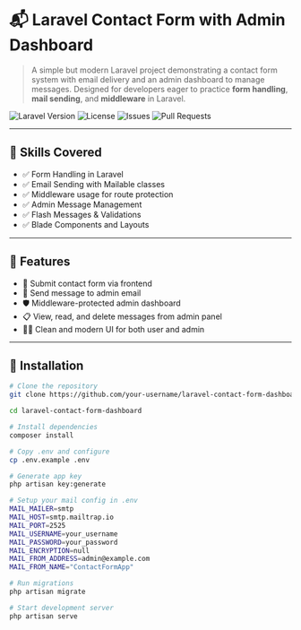 # 📬 Laravel Contact Form with Admin Dashboard

> A simple but modern Laravel project demonstrating a contact form system with email delivery and an admin dashboard to manage messages. Designed for developers eager to practice **form handling**, **mail sending**, and **middleware** in Laravel.

![Laravel Version](https://img.shields.io/badge/Laravel-10.x-orange?style=flat&logo=laravel)
![License](https://img.shields.io/github/license/your-username/laravel-contact-form-dashboard?style=flat)
![Issues](https://img.shields.io/github/issues/your-username/laravel-contact-form-dashboard?style=flat)
![Pull Requests](https://img.shields.io/github/issues-pr/your-username/laravel-contact-form-dashboard?style=flat)

---

## 🧠 Skills Covered
- ✅ Form Handling in Laravel
- ✅ Email Sending with Mailable classes
- ✅ Middleware usage for route protection
- ✅ Admin Message Management
- ✅ Flash Messages & Validations
- ✅ Blade Components and Layouts

---

## 🚀 Features
- 📩 Submit contact form via frontend
- 📧 Send message to admin email
- 🛡️ Middleware-protected admin dashboard
- 📋 View, read, and delete messages from admin panel
- 🧑‍💻 Clean and modern UI for both user and admin

---

## 🔧 Installation

```bash
# Clone the repository
git clone https://github.com/your-username/laravel-contact-form-dashboard.git

cd laravel-contact-form-dashboard

# Install dependencies
composer install

# Copy .env and configure
cp .env.example .env

# Generate app key
php artisan key:generate

# Setup your mail config in .env
MAIL_MAILER=smtp
MAIL_HOST=smtp.mailtrap.io
MAIL_PORT=2525
MAIL_USERNAME=your_username
MAIL_PASSWORD=your_password
MAIL_ENCRYPTION=null
MAIL_FROM_ADDRESS=admin@example.com
MAIL_FROM_NAME="ContactFormApp"

# Run migrations
php artisan migrate

# Start development server
php artisan serve
